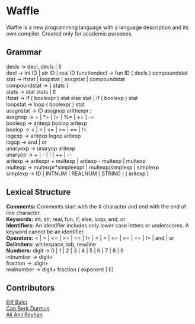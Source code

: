 # Waffle
Waffle is a new programming language with a language description and its own compiler. Created only for academic purposes.

## Grammar
decls 		→ decl, decls | Ɛ  
decl 		→ int ID | str ID | real ID
functiondecl	→ fun ID ( decls ) compoundstat  
stat 		→ ifstat | loopstat | assgstat | compoundstat  
compoundstat → { stats }  
stats 		→ stat stats | Ɛ  
ifstat 		→ if ( boolexpr ) stat else stat | if ( boolexp ) stat  
loopstat	→ loop ( boolexpr ) stat  
assgnstat 	→ ID assgnop arithexpr ;  
assgnop	→ = | \*= | /= | %= | += | -=  
boolexp	→ aritexp boolop aritexp  
boolop		→ < | > | <= | >= | == | !=  
logexp		→ aritexp logop aritexp  
logop		→ and | or  
unaryexp	→ unaryop aritexp  
unaryop	→ + | - | ! | ++ | --  
aritexp 		→ aritexpr + multexp | aritexp - multexp | multexp  
multexp	→ multexpr*simpleexpr | multexp/simplexp | simplexp  
simplexp 	→ ID | INTNUM | REALNUM | STRING | ( aritexp )  

## Lexical Structure
**Comments:** Comments start with the # character and end with the end of line character.  
**Keywords:** int, str, real, fun, if, else, loop, and, or  
**Identifiers:** An identifier includes only lower case letters or underscores. A keyword cannot be an identifier.  
**Operators:** < | > | <= | >= | == | != | < | > | <= | >= | == | != | and | or  
**Delimiters:** whitespace, tab, newline  
**Numbers:** 
digit 		→ 0 | 1 | 2 | 3 | 4 | 5 | 6  | 7 | 8 | 9  
intnumber 	→ digit+  
fraction  	→ .digit+  
realnumber  	→ digit+ fraction ( exponent |  Ɛ)  

## Contributors

[Elif Balcı](https://www.elifbalci.com)  
[Can Berk Durmuş](https://www.canberkdurmus.com)  
[Ali Anıl Reyhan](https://www.anilreyhan.com)  